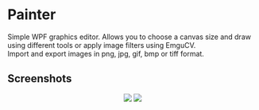 # Painter
Simple WPF graphics editor. Allows you to choose a canvas size and draw using different tools or apply image filters using EmguCV.  
Import and export images in png, jpg, gif, bmp or tiff format.

## Screenshots
<p align="center">
  <img src="https://raw.githubusercontent.com/Gamowy/Painter-DrawingApp/refs/heads/main/Painter/docs/screenshot1.png">
  <img src="https://raw.githubusercontent.com/Gamowy/Painter-DrawingApp/refs/heads/main/Painter/docs/screenshot2.png">
</p>